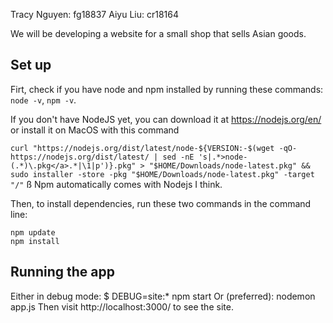Tracy Nguyen: fg18837
Aiyu Liu: cr18164

We will be developing a website for a small shop that sells Asian goods.

## Set up
Firt, check if you have node and npm installed by running these commands:
`node -v`, `npm -v`.

If you don't have NodeJS yet, you can download it at https://nodejs.org/en/ or install it on MacOS with this command

```curl "https://nodejs.org/dist/latest/node-${VERSION:-$(wget -qO- https://nodejs.org/dist/latest/ | sed -nE 's|.*>node-(.*)\.pkg</a>.*|\1|p')}.pkg" > "$HOME/Downloads/node-latest.pkg" && sudo installer -store -pkg "$HOME/Downloads/node-latest.pkg" -target "/"```
ß
Npm automatically comes with Nodejs I think.

Then, to install dependencies, run these two commands in the command line:
```
npm update
npm install
```
## Running the app

Either in debug mode:
$ DEBUG=site:* npm start
Or (preferred): 
nodemon app.js
Then visit http://localhost:3000/ to see the site.